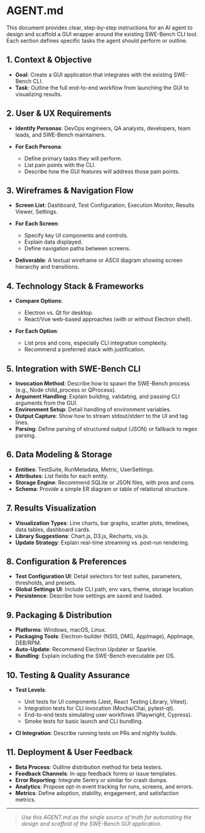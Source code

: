 # AGENT.md

This document provides clear, step-by-step instructions for an AI agent to design and scaffold a GUI wrapper around the existing SWE-Bench CLI tool. Each section defines specific tasks the agent should perform or outline.

## 1. Context & Objective

* **Goal**: Create a GUI application that integrates with the existing SWE-Bench CLI.
* **Task**: Outline the full end-to-end workflow from launching the GUI to visualizing results.

## 2. User & UX Requirements

* **Identify Personas**: DevOps engineers, QA analysts, developers, team leads, and SWE-Bench maintainers.
* **For Each Persona**:

  * Define primary tasks they will perform.
  * List pain points with the CLI.
  * Describe how the GUI features will address those pain points.

## 3. Wireframes & Navigation Flow

* **Screen List**: Dashboard, Test Configuration, Execution Monitor, Results Viewer, Settings.
* **For Each Screen**:

  * Specify key UI components and controls.
  * Explain data displayed.
  * Define navigation paths between screens.
* **Deliverable**: A textual wireframe or ASCII diagram showing screen hierarchy and transitions.

## 4. Technology Stack & Frameworks

* **Compare Options**:

  * Electron vs. Qt for desktop.
  * React/Vue web-based approaches (with or without Electron shell).
* **For Each Option**:

  * List pros and cons, especially CLI integration complexity.
  * Recommend a preferred stack with justification.

## 5. Integration with SWE-Bench CLI

* **Invocation Method**: Describe how to spawn the SWE-Bench process (e.g., Node child\_process or QProcess).
* **Argument Handling**: Explain building, validating, and passing CLI arguments from the GUI.
* **Environment Setup**: Detail handling of environment variables.
* **Output Capture**: Show how to stream stdout/stderr to the UI and tag lines.
* **Parsing**: Define parsing of structured output (JSON) or fallback to regex parsing.

## 6. Data Modeling & Storage

* **Entities**: TestSuite, RunMetadata, Metric, UserSettings.
* **Attributes**: List fields for each entity.
* **Storage Engine**: Recommend SQLite or JSON files, with pros and cons.
* **Schema**: Provide a simple ER diagram or table of relational structure.

## 7. Results Visualization

* **Visualization Types**: Line charts, bar graphs, scatter plots, timelines, data tables, dashboard cards.
* **Library Suggestions**: Chart.js, D3.js, Recharts, vis.js.
* **Update Strategy**: Explain real-time streaming vs. post-run rendering.

## 8. Configuration & Preferences

* **Test Configuration UI**: Detail selectors for test suites, parameters, thresholds, and presets.
* **Global Settings UI**: Include CLI path, env vars, theme, storage location.
* **Persistence**: Describe how settings are saved and loaded.

## 9. Packaging & Distribution

* **Platforms**: Windows, macOS, Linux.
* **Packaging Tools**: Electron-builder (NSIS, DMG, AppImage), AppImage, DEB/RPM.
* **Auto-Update**: Recommend Electron Updater or Sparkle.
* **Bundling**: Explain including the SWE-Bench executable per OS.

## 10. Testing & Quality Assurance

* **Test Levels**:

  * Unit tests for UI components (Jest, React Testing Library, Vitest).
  * Integration tests for CLI invocation (Mocha/Chai, pytest-qt).
  * End-to-end tests simulating user workflows (Playwright, Cypress).
  * Smoke tests for basic launch and CLI bundling.
* **CI Integration**: Describe running tests on PRs and nightly builds.

## 11. Deployment & User Feedback

* **Beta Process**: Outline distribution method for beta testers.
* **Feedback Channels**: In-app feedback forms or issue templates.
* **Error Reporting**: Integrate Sentry or similar for crash dumps.
* **Analytics**: Propose opt-in event tracking for runs, screens, and errors.
* **Metrics**: Define adoption, stability, engagement, and satisfaction metrics.

---

> *Use this AGENT.md as the single source of truth for automating the design and scaffold of the SWE-Bench GUI application.*
